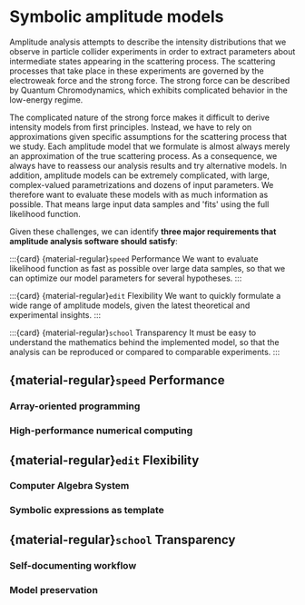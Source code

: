 # Symbolic amplitude models

Amplitude analysis attempts to describe the intensity distributions that we observe in particle collider experiments in order to extract parameters about intermediate states appearing in the scattering process. The scattering processes that take place in these experiments are governed by the electroweak force and the strong force. The strong force can be described by Quantum Chromodynamics, which exhibits complicated behavior in the low-energy regime.

The complicated nature of the strong force makes it difficult to derive intensity models from first principles. Instead, we have to rely on approximations given specific assumptions for the scattering process that we study. Each amplitude model that we formulate is almost always merely an approximation of the true scattering process. As a consequence, we always have to reassess our analysis results and try alternative models. In addition, amplitude models can be extremely complicated, with large, complex-valued parametrizations and dozens of input parameters. We therefore want to evaluate these models with as much information as possible. That means large input data samples and 'fits' using the full likelihood function.

Given these challenges, we can identify **three major requirements that amplitude analysis software should satisfy**:

:::{card} {material-regular}`speed` Performance
We want to evaluate likelihood function as fast as possible over large data samples, so that we can optimize our model parameters for several hypotheses.
:::

:::{card} {material-regular}`edit` Flexibility
We want to quickly formulate a wide range of amplitude models, given the latest theoretical and experimental insights.
:::

:::{card} {material-regular}`school` Transparency
It must be easy to understand the mathematics behind the implemented model, so that the analysis can be reproduced or compared to comparable experiments.
:::

## {material-regular}`speed` Performance

### Array-oriented programming

### High-performance numerical computing

## {material-regular}`edit` Flexibility

### Computer Algebra System

### Symbolic expressions as template

## {material-regular}`school` Transparency

### Self-documenting workflow

### Model preservation
